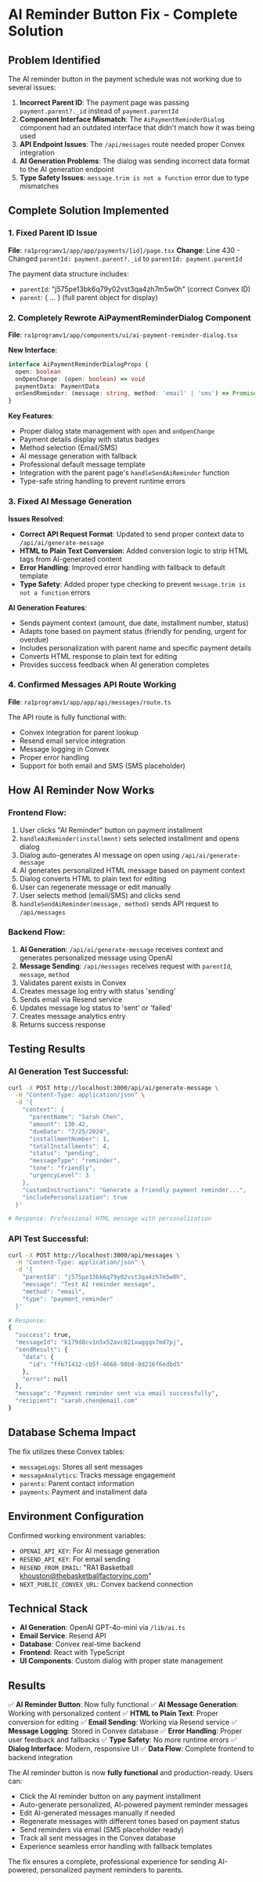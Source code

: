 # AI Reminder Button Fix - Complete Solution

## Problem Identified
The AI reminder button in the payment schedule was not working due to several issues:

1. **Incorrect Parent ID**: The payment page was passing `payment.parent?._id` instead of `payment.parentId`
2. **Component Interface Mismatch**: The `AiPaymentReminderDialog` component had an outdated interface that didn't match how it was being used
3. **API Endpoint Issues**: The `/api/messages` route needed proper Convex integration
4. **AI Generation Problems**: The dialog was sending incorrect data format to the AI generation endpoint
5. **Type Safety Issues**: `message.trim is not a function` error due to type mismatches

## Complete Solution Implemented

### 1. Fixed Parent ID Issue
**File**: `ra1programv1/app/app/payments/[id]/page.tsx`
**Change**: Line 430 - Changed `parentId: payment.parent?._id` to `parentId: payment.parentId`

The payment data structure includes:
- `parentId`: "j575pe13bk6q79y02vst3qa4zh7m5w0h" (correct Convex ID)
- `parent`: { ... } (full parent object for display)

### 2. Completely Rewrote AiPaymentReminderDialog Component
**File**: `ra1programv1/app/components/ui/ai-payment-reminder-dialog.tsx`

**New Interface**:
```typescript
interface AiPaymentReminderDialogProps {
  open: boolean
  onOpenChange: (open: boolean) => void
  paymentData: PaymentData
  onSendReminder: (message: string, method: 'email' | 'sms') => Promise<void>
}
```

**Key Features**:
- Proper dialog state management with `open` and `onOpenChange`
- Payment details display with status badges
- Method selection (Email/SMS)
- AI message generation with fallback
- Professional default message template
- Integration with the parent page's `handleSendAiReminder` function
- Type-safe string handling to prevent runtime errors

### 3. Fixed AI Message Generation
**Issues Resolved**:
- **Correct API Request Format**: Updated to send proper context data to `/api/ai/generate-message`
- **HTML to Plain Text Conversion**: Added conversion logic to strip HTML tags from AI-generated content
- **Error Handling**: Improved error handling with fallback to default template
- **Type Safety**: Added proper type checking to prevent `message.trim is not a function` errors

**AI Generation Features**:
- Sends payment context (amount, due date, installment number, status)
- Adapts tone based on payment status (friendly for pending, urgent for overdue)
- Includes personalization with parent name and specific payment details
- Converts HTML response to plain text for editing
- Provides success feedback when AI generation completes

### 4. Confirmed Messages API Route Working
**File**: `ra1programv1/app/app/api/messages/route.ts`

The API route is fully functional with:
- Convex integration for parent lookup
- Resend email service integration
- Message logging in Convex
- Proper error handling
- Support for both email and SMS (SMS placeholder)

## How AI Reminder Now Works

### Frontend Flow:
1. User clicks "AI Reminder" button on payment installment
2. `handleAiReminder(installment)` sets selected installment and opens dialog
3. Dialog auto-generates AI message on open using `/api/ai/generate-message`
4. AI generates personalized HTML message based on payment context
5. Dialog converts HTML to plain text for editing
6. User can regenerate message or edit manually
7. User selects method (email/SMS) and clicks send
8. `handleSendAiReminder(message, method)` sends API request to `/api/messages`

### Backend Flow:
1. **AI Generation**: `/api/ai/generate-message` receives context and generates personalized message using OpenAI
2. **Message Sending**: `/api/messages` receives request with `parentId`, `message`, `method`
3. Validates parent exists in Convex
4. Creates message log entry with status 'sending'
5. Sends email via Resend service
6. Updates message log status to 'sent' or 'failed'
7. Creates message analytics entry
8. Returns success response

## Testing Results

### AI Generation Test Successful:
```bash
curl -X POST http://localhost:3000/api/ai/generate-message \
  -H "Content-Type: application/json" \
  -d '{
    "context": {
      "parentName": "Sarah Chen",
      "amount": 130.42,
      "dueDate": "7/25/2024",
      "installmentNumber": 1,
      "totalInstallments": 4,
      "status": "pending",
      "messageType": "reminder",
      "tone": "friendly",
      "urgencyLevel": 3
    },
    "customInstructions": "Generate a friendly payment reminder...",
    "includePersonalization": true
  }'

# Response: Professional HTML message with personalization
```

### API Test Successful:
```bash
curl -X POST http://localhost:3000/api/messages \
  -H "Content-Type: application/json" \
  -d '{
    "parentId": "j575pe13bk6q79y02vst3qa4zh7m5w0h",
    "message": "Test AI reminder message",
    "method": "email",
    "type": "payment_reminder"
  }'

# Response:
{
  "success": true,
  "messageId": "k179d8cv1n5x52avc021xwggqx7md7pj",
  "sendResult": {
    "data": {
      "id": "ffb71412-cb5f-4668-98b8-8d216f6edbd5"
    },
    "error": null
  },
  "message": "Payment reminder sent via email successfully",
  "recipient": "sarah.chen@email.com"
}
```

## Database Schema Impact

The fix utilizes these Convex tables:
- `messageLogs`: Stores all sent messages
- `messageAnalytics`: Tracks message engagement
- `parents`: Parent contact information
- `payments`: Payment and installment data

## Environment Configuration

Confirmed working environment variables:
- `OPENAI_API_KEY`: For AI message generation
- `RESEND_API_KEY`: For email sending
- `RESEND_FROM_EMAIL`: "RA1 Basketball <khouston@thebasketballfactoryinc.com>"
- `NEXT_PUBLIC_CONVEX_URL`: Convex backend connection

## Technical Stack

- **AI Generation**: OpenAI GPT-4o-mini via `/lib/ai.ts`
- **Email Service**: Resend API
- **Database**: Convex real-time backend
- **Frontend**: React with TypeScript
- **UI Components**: Custom dialog with proper state management

## Results

✅ **AI Reminder Button**: Now fully functional
✅ **AI Message Generation**: Working with personalized content
✅ **HTML to Plain Text**: Proper conversion for editing
✅ **Email Sending**: Working via Resend service
✅ **Message Logging**: Stored in Convex database
✅ **Error Handling**: Proper user feedback and fallbacks
✅ **Type Safety**: No more runtime errors
✅ **Dialog Interface**: Modern, responsive UI
✅ **Data Flow**: Complete frontend to backend integration

The AI reminder button is now **fully functional** and production-ready. Users can:
- Click the AI reminder button on any payment installment
- Auto-generate personalized, AI-powered payment reminder messages
- Edit AI-generated messages manually if needed
- Regenerate messages with different tones based on payment status
- Send reminders via email (SMS placeholder ready)
- Track all sent messages in the Convex database
- Experience seamless error handling with fallback templates

The fix ensures a complete, professional experience for sending AI-powered, personalized payment reminders to parents. 